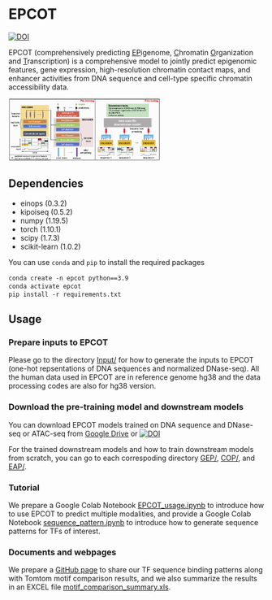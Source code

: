 # EPCOT

[![DOI](https://zenodo.org/badge/DOI/10.5281/zenodo.7456292.svg)](https://doi.org/10.5281/zenodo.7456292)

EPCOT (comprehensively predicting <ins>EP</ins>igenome, <ins>C</ins>hromatin <ins>O</ins>rganization and <ins>T</ins>ranscription) is a comprehensive model to jointly predict epigenomic features, gene expression, high-resolution chromatin contact maps, and enhancer activities from DNA sequence and cell-type specific chromatin accessibility data. 

<img
  src="Data/model.png"
  title=""
  style="display: inline-block; margin: 0 auto; max-width: 300px">
  
 ## Dependencies
* einops (0.3.2)
* kipoiseq (0.5.2)
* numpy (1.19.5)
* torch (1.10.1)
* scipy (1.7.3)
* scikit-learn (1.0.2)

You can use ```conda``` and ```pip``` to install the required packages
```
conda create -n epcot python==3.9
conda activate epcot
pip install -r requirements.txt
```
  

 ## Usage

### Prepare inputs to EPCOT
Please go to the directory [Input/](https://github.com/liu-bioinfo-lab/EPCOT/tree/main/Input) for how to generate the inputs to EPCOT (one-hot repsentations of DNA sequences and normalized DNase-seq).  All the human data used in EPCOT are in reference genome hg38 and the data processing codes are also for hg38 version.

### Download the pre-training model and downstream models
You can download EPCOT models trained on DNA sequence and DNase-seq or ATAC-seq from [Google Drive](https://drive.google.com/drive/folders/1gsveyTgYwlXK5Ntnx5nLKSzIW3JvxLse?usp=share_link) or [![DOI](https://zenodo.org/badge/DOI/10.5281/zenodo.7456292.svg)](https://doi.org/10.5281/zenodo.7456292)


For the trained downstream models and how to train downstream models from scratch, you can go to each correspoding directory [GEP/](https://github.com/liu-bioinfo-lab/EPCOT/tree/main/GEP), [COP/](https://github.com/liu-bioinfo-lab/EPCOT/tree/main/COP), and [EAP/](https://github.com/liu-bioinfo-lab/EPCOT/tree/main/EAP).


### Tutorial
We prepare a Google Colab Notebook [EPCOT_usage.ipynb](https://github.com/liu-bioinfo-lab/EPCOT/tree/main/EPCOT_usage.ipynb) to introduce how to use EPCOT to predict multiple modalities, and provide a Google Colab Notebook [sequence_pattern.ipynb](https://github.com/liu-bioinfo-lab/EPCOT/blob/main/Data/sequence_pattern.ipynb) to introduce how to generate sequence patterns for TFs of interest.

### Documents and webpages
We prepare a [GitHub page](https://zzh24zzh.github.io/epcot.github.io/) to share our TF sequence binding patterns along with Tomtom motif comparison results, and we also summarize the results in an EXCEL file [motif_comparison_summary.xls](https://github.com/liu-bioinfo-lab/EPCOT/blob/main/Data/motif_comparison_summary.xls).
